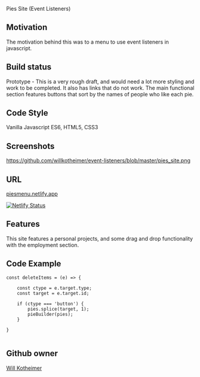 Pies Site (Event Listeners)

## Motivation
The motivation behind this was to a menu to use event listeners in javascript.

## Build status
Prototype - This is a very rough draft, and would need a lot more styling and work to be completed.
It also has links that do not work. The main functional section features buttons that sort by the
names of people who like each pie.

## Code Style
Vanilla Javascript ES6, HTML5, CSS3

## Screenshots

https://github.com/willkotheimer/event-listeners/blob/master/pies_site.png

## URL

[piesmenu.netlify.app](piesmenu.netlify.app)

[![Netlify Status](https://api.netlify.com/api/v1/badges/fce0d6e6-bd01-4c8a-a62a-a591f6b171af/deploy-status)](https://app.netlify.com/sites/piesmenu/deploys)

## Features
This site features a personal projects, and some drag and drop functionality with the employment section.

## Code Example
```
const deleteItems = (e) => {

    const ctype = e.target.type;
    const target = e.target.id;

    if (ctype === 'button') {
        pies.splice(target, 1);
        pieBuilder(pies);
    }

}


```
## Github owner

[Will Kotheimer](https://github.com/willkotheimer)


